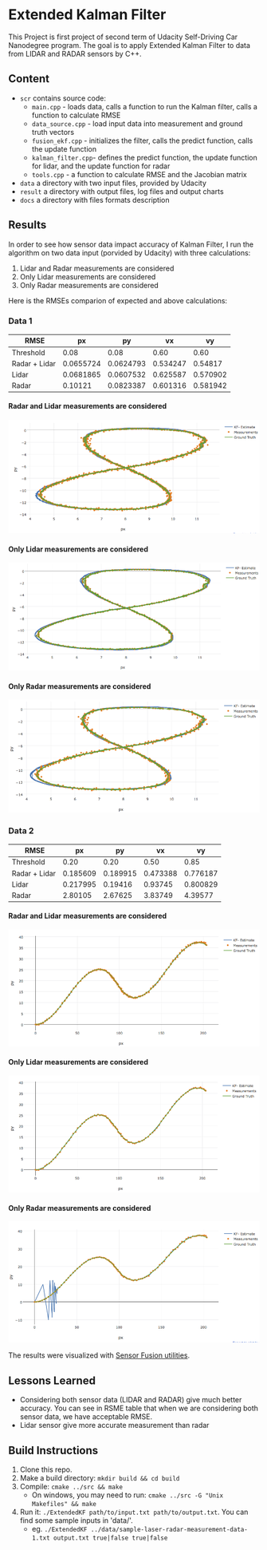 # Extended Kalman Filter
This Project is first project of second term of Udacity Self-Driving Car Nanodegree program. The goal is to apply Extended Kalman Filter to data from LIDAR and RADAR sensors by C++.

## Content
- `scr` contains source code:
  - `main.cpp` - loads data, calls a function to run the Kalman filter, calls a function to calculate RMSE
  - `data_source.cpp` - load input data into measurement and ground truth vectors
  - `fusion_ekf.cpp` - initializes the filter, calls the predict function, calls the update function
  - `kalman_filter.cpp`- defines the predict function, the update function for lidar, and the update function for radar
  - `tools.cpp` - a function to calculate RMSE and the Jacobian matrix
- `data` a directory with two input files, provided by Udacity
- `result` a directory with output files, log files and output charts
- `docs` a directory with files formats description

## Results
In order to see how sensor data impact accuracy of Kalman Filter, I run the algorithm on two data input (porvided by Udacity) with three calculations: 
1. Lidar and Radar measurements are considered
2. Only Lidar measurements are considered
3. Only Radar measurements are considered

Here is the RMSEs comparion of expected and above calculations:

### Data 1
|   RMSE    | px | py | vx | vy |
| --------- | -- | -- | -- | -- |
| Threshold | 0.08 | 0.08 | 0.60 | 0.60 |
| Radar + Lidar | 0.0655724 | 0.0624793 | 0.534247 | 0.54817 |
| Lidar | 0.0681865 | 0.0607532 | 0.625587 | 0.570902 |
| Radar | 0.10121 | 0.0823387 | 0.601316 | 0.581942 |


#### Radar and Lidar measurements are considered
![input 1 (radar+lidar)](result/plot1-laser-radar.png)


#### Only Lidar measurements are considered
![input 1 (lidar)](result/plot1-laser.png)


#### Only Radar measurements are considered
![input 1 (radar)](result/plot1-radar.png)



### Data 2
|   RMSE    | px | py | vx | vy |
| --------- | -- | -- | -- | -- |
| Threshold | 0.20 | 0.20 | 0.50 | 0.85 |
| Radar + Lidar | 0.185609 | 0.189915 | 0.473388 | 0.776187 |
| Lidar | 0.217995 | 0.19416 | 0.93745 | 0.800829 |
| Radar | 2.80105 | 2.67625 | 3.83749 | 4.39577 |


#### Radar and Lidar measurements are considered
![input 2 (radar+lidar)](result/plot2-laser-radar.png)


#### Only Lidar measurements are considered
![input 2 (lidar)](result/plot2-laser.png)


#### Only Radar measurements are considered
![input 2 (radar)](result/plot2-radar.png)


The results were visualized with [Sensor Fusion utilities](https://github.com/udacity/CarND-Mercedes-SF-Utilities).

## Lessons Learned
- Considering both sensor data (LIDAR and RADAR) give much better accuracy. You can see in RSME table that when we are considering both sensor data, we have acceptable RMSE.
- Lidar sensor give more accurate measurement than radar

## Build Instructions
1. Clone this repo.
2. Make a build directory: `mkdir build && cd build`
3. Compile: `cmake ../src && make` 
   * On windows, you may need to run: `cmake ../src -G "Unix Makefiles" && make`
4. Run it: `./ExtendedKF path/to/input.txt path/to/output.txt`. You can find
   some sample inputs in 'data/'.
    - eg. `./ExtendedKF ../data/sample-laser-radar-measurement-data-1.txt output.txt true|false true|false`
